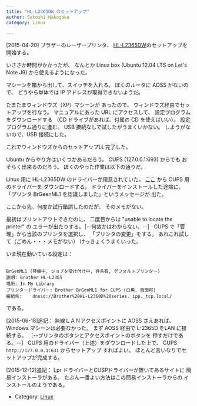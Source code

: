 ```yaml
---
title: "HL-L2365DW のセットアップ"
author: Satoshi Nakagawa
category: Linux

---
```


[2015-04-20]  ブラザーのレーザープリンタ、
[HL-L2365DW](http://www.brother.co.jp/product/printer/laserprinter/hll2365dw/)のセットアップを開始する。

 いささか時間がかかったが、
なんとか Linux box 
(Ubuntu 12.04 LTS on Let's Note J9) 
から使えるようになった。

<!--more-->

 マシーンを箱から出して、スイッチを入れる。
ぼくのルータに AOSS がないので、
どうやら単体では IP アドレスが取得できないようだ。

 たまたまウィンドウズ（XP）マシーンが
あったので、
ウィンドウズ経由でセットアップを行なう。
マニュアルにあった URL にアクセスして、
設定プログラムをダウンロードする
（CD ドライブがあれば、付属の CD を使えばいい）。
設定プログラム通りに進む。
USB 接続なしで試したがうまくいかない。
しようがないので、USB 接続にした。

 これでウィンドウズからのセットアップは
完了した。

 Ubuntu からやり方はいくつかあるだろう。
CUPS (127.0.0.1:693) からでも
おそらく出来るのだろう。
ぼくのやった作業は以下の通りだ。

 Linux 用に HL-L2365DW のドライバーが用意されていた。
[ここ](http://support.brother.co.jp/j/b/downloadlist.aspx?c=jp&lang=ja&prod=hll2365dw&os=128) から CUPS 用のドライバーを
ダウンロードする。
ドライバーをインストールした途端に、
「プリンタ BrGeenML1 を認識しました」というメッセージが
出た。

 ここから先、何度か試行錯誤したのだが、
そのメモがない。

 最初はプリントアウトできたのに、
二度目からは "unable to locate the printer" の
エラーが出たりする。［--何故かはわからない。--］
CUPS で「管理」から当該のプリンタを選択し、
「プリンタの変更」をする。
あれこれ試して（ごめん・・・メモがない）
けっきょくうまくいった。

 いま現在動いている設定は：

```

BrGenML1 (待機中, ジョブを受け付け中, 非共有, デフォルトプリンター)
説明:	Brother HL-L2365
場所:	In My Library
プリンタードライバー:	Brother BrGenML1 for CUPS (白黒, 両面可)
接続先:	dnssd://Brother%20HL-L2360D%20series._ipp._tcp.local/

```

である。

 [2015-06-18]追記：
無線ＬＡＮアクセスポイントに AOSS さえあれば、
Windows マシーンは必要なかった。
まず AOSS 経由で L-2365D をLAN に接続する。
［--プリンタのボタンとアクセスポイントのボタンを
押すだけである。--］
CUPS 用のドライバー（上述）をダウンロードした上で、
CUPS `http://127.0.0.1:631` からセットアップ
すればよい。
ほとんど言いなりでセットアップが完成する。

 [2015-12-12]追記：
Lpr ドライバーとCUSPドライバーが置いてあるサイトに
簡易インストーラがある。
たぶん一番よい方法はこの簡易インストーラからの
インストールのようである。

- Category: [Linux](categories.html#Linux)

